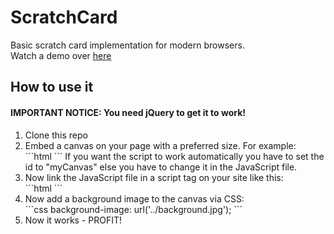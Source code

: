 # ScratchCard
Basic scratch card implementation for modern browsers.<br/>
Watch a demo over <a href="http://sebastianwachter.github.io/ScratchCard/">here</a>
## How to use it
#### IMPORTANT NOTICE: You need jQuery to get it to work!
<ol>
<li>Clone this repo</li>
<li>Embed a canvas on your page with a preferred size. For example: <br/>
```html
<canvas id="myCanvas" width="500" height="500"></canvas>
```
If you want the script to work automatically you have to set the id to "myCanvas" else you have to change it in the JavaScript file.</li>
<li>Now link the JavaScript file in a script tag on your site like this:<br/>
```html
<script type="text/javascript" src="scripts/script.js"></script>
```
</li>
<li>Now add a background image to the canvas via CSS:<br/>
```css
background-image: url('../background.jpg');
```
</li>
<li>Now it works - PROFIT!</li>
